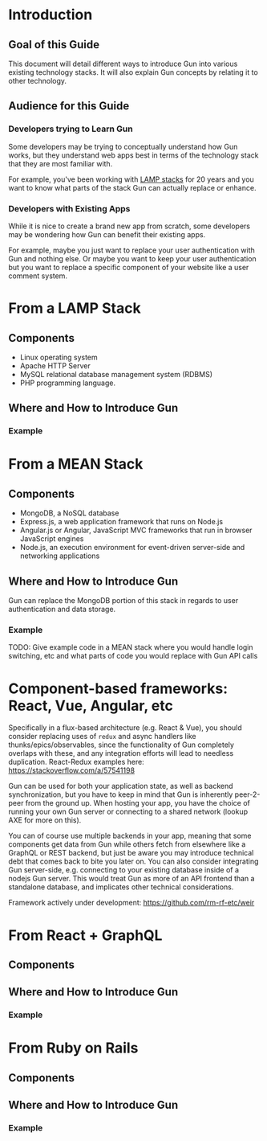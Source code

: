 # Introduction

## Goal of this Guide

This document will detail different ways to introduce Gun into various existing technology stacks. It will also explain Gun concepts by relating it to other technology.

## Audience for this Guide

### Developers trying to Learn Gun

Some developers may be trying to conceptually understand how Gun works, but they understand web apps best in terms of the technology stack that they are most familiar with.

For example, you've been working with [LAMP stacks](#from-a-lamp-stack) for 20 years and you want to know what parts of the stack Gun can actually replace or enhance.

### Developers with Existing Apps

While it is nice to create a brand new app from scratch, some developers may be wondering how Gun can benefit their existing apps.

For example, maybe you just want to replace your user authentication with Gun and nothing else. Or maybe you want to keep your user authentication but you want to replace a specific component of your website like a user comment system.

# From a LAMP Stack

## Components

* Linux operating system
* Apache HTTP Server
* MySQL relational database management system (RDBMS)
* PHP programming language. 

## Where and How to Introduce Gun

### Example

# From a MEAN Stack

## Components

* MongoDB, a NoSQL database
* Express.js, a web application framework that runs on Node.js
* Angular.js or Angular, JavaScript MVC frameworks that run in browser JavaScript engines
* Node.js, an execution environment for event-driven server-side and networking applications

## Where and How to Introduce Gun

Gun can replace the MongoDB portion of this stack in regards to user authentication and data storage.

### Example

TODO: Give example code in a MEAN stack where you would handle login switching, etc and what parts of code you would replace with Gun API calls

# Component-based frameworks: React, Vue, Angular, etc

Specifically in a flux-based architecture (e.g. React & Vue), you should consider replacing uses of `redux` and async handlers like thunks/epics/observables, since the functionality of Gun completely overlaps with these, and any integration efforts will lead to needless duplication. React-Redux examples here: https://stackoverflow.com/a/57541198

Gun can be used for both your application state, as well as backend synchronization, but you have to keep in mind that Gun is inherently peer-2-peer from the ground up. When hosting your app, you have the choice of running your own Gun server or connecting to a shared network (lookup AXE for more on this).

You can of course use multiple backends in your app, meaning that some components get data from Gun while others fetch from elsewhere like a GraphQL or REST backend, but just be aware you may introduce technical debt that comes back to bite you later on. You can also consider integrating Gun server-side, e.g. connecting to your existing database inside of a nodejs Gun server. This would treat Gun as more of an API frontend than a standalone database, and implicates other technical considerations.

Framework actively under development: https://github.com/rm-rf-etc/weir

# From React + GraphQL

## Components

## Where and How to Introduce Gun

### Example

# From Ruby on Rails

## Components

## Where and How to Introduce Gun

### Example
